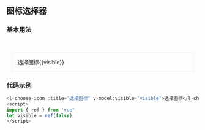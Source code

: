 ## 图标选择器

### 基本用法
<br>

<div style="padding: 1em; margin: 1em; border: 1px solid #eee;">
    <l-choose-icon title="选择图标" v-model:visible="visible">选择图标{{visible}}</l-choose-icon>
</div>


### 代码示例
<script>
import { ref } from 'vue'
let visible = ref(false)
</script>

```js
<l-choose-icon :title="选择图标" v-model:visible="visible">选择图标</l-choose-icon>
<script>
import { ref } from 'vue'
let visible = ref(false)
</script>
```